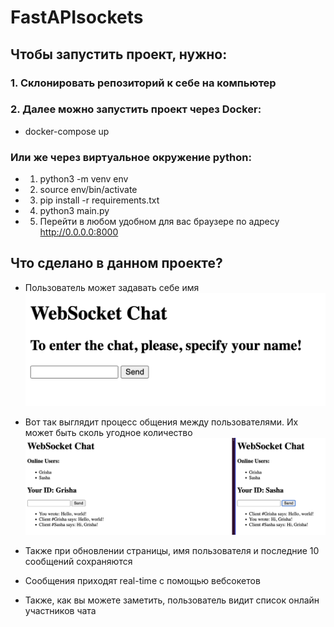 # FastAPIsockets

## Чтобы запустить проект, нужно:

### 1. Склонировать репозиторий к себе на компьютер
### 2. Далее можно запустить проект через Docker:
* docker-compose up

### Или же через виртуальное окружение python:
* 1. python3 -m venv env
* 2. source env/bin/activate
* 3. pip install -r requirements.txt
* 4. python3 main.py
* 5. Перейти в любом удобном для вас браузере по адресу http://0.0.0.0:8000

## Что сделано в данном проекте?
* Пользователь может задавать себе имя 
![имя](https://github.com/GrishaRybolovel/FastAPIsockets/blob/master/name.png)
* Вот так выглядит процесс общения между пользователями. Их может быть сколь угодное количество
![пользователи](https://github.com/GrishaRybolovel/FastAPIsockets/blob/master/users.png)

* Также при обновлении страницы, имя пользователя и последние 10 сообщений сохраняются
* Сообщения приходят real-time с помощью вебсокетов
* Также, как вы можете заметить, пользователь видит список онлайн участников чата
